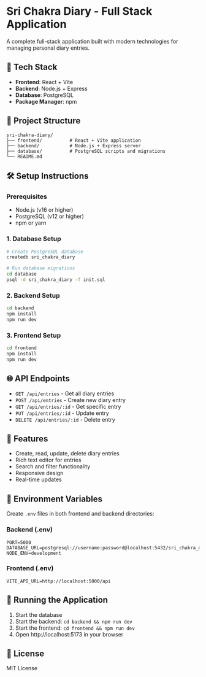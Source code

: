 # Sri Chakra Diary - Full Stack Application

A complete full-stack application built with modern technologies for managing personal diary entries.

## 🚀 Tech Stack

- **Frontend**: React + Vite
- **Backend**: Node.js + Express
- **Database**: PostgreSQL
- **Package Manager**: npm

## 📁 Project Structure

```
sri-chakra-diary/
├── frontend/          # React + Vite application
├── backend/           # Node.js + Express server
├── database/          # PostgreSQL scripts and migrations
└── README.md
```

## 🛠️ Setup Instructions

### Prerequisites
- Node.js (v16 or higher)
- PostgreSQL (v12 or higher)
- npm or yarn

### 1. Database Setup
```bash
# Create PostgreSQL database
createdb sri_chakra_diary

# Run database migrations
cd database
psql -d sri_chakra_diary -f init.sql
```

### 2. Backend Setup
```bash
cd backend
npm install
npm run dev
```

### 3. Frontend Setup
```bash
cd frontend
npm install
npm run dev
```

## 🌐 API Endpoints

- `GET /api/entries` - Get all diary entries
- `POST /api/entries` - Create new diary entry
- `GET /api/entries/:id` - Get specific entry
- `PUT /api/entries/:id` - Update entry
- `DELETE /api/entries/:id` - Delete entry

## 📝 Features

- Create, read, update, delete diary entries
- Rich text editor for entries
- Search and filter functionality
- Responsive design
- Real-time updates

## 🔧 Environment Variables

Create `.env` files in both frontend and backend directories:

### Backend (.env)
```
PORT=5000
DATABASE_URL=postgresql://username:password@localhost:5432/sri_chakra_diary
NODE_ENV=development
```

### Frontend (.env)
```
VITE_API_URL=http://localhost:5000/api
```

## 🚀 Running the Application

1. Start the database
2. Start the backend: `cd backend && npm run dev`
3. Start the frontend: `cd frontend && npm run dev`
4. Open http://localhost:5173 in your browser

## 📄 License

MIT License
